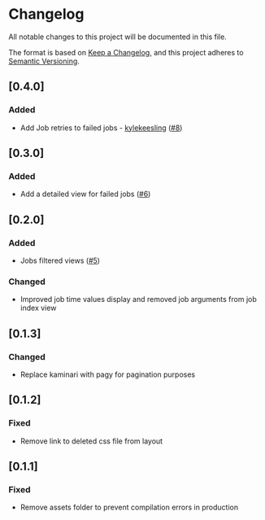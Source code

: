 # Changelog

All notable changes to this project will be documented in this file.

The format is based on [Keep a Changelog](https://keepachangelog.com/en/1.1.0/),
and this project adheres to [Semantic Versioning](https://semver.org/spec/v2.0.0.html).

## [0.4.0]

### Added

- Add Job retries to failed jobs - [kylekeesling](https://github.com/kylekeesling) ([#8](https://github.com/virolea/panoptic/pull/8))

## [0.3.0]

### Added

- Add a detailed view for failed jobs ([#6](https://github.com/virolea/panoptic/pull/6))

## [0.2.0]

### Added

- Jobs filtered views ([#5](https://github.com/virolea/panoptic/pull/5))

### Changed

- Improved job time values display and removed job arguments from job index view

## [0.1.3]

### Changed

- Replace kaminari with pagy for pagination purposes

## [0.1.2]

### Fixed

- Remove link to deleted css file from layout

## [0.1.1]

### Fixed

- Remove assets folder to prevent compilation errors in production
